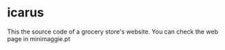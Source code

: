 # icarus
This the source code of a grocery store's website. You can check the web page in minimaggie.pt

